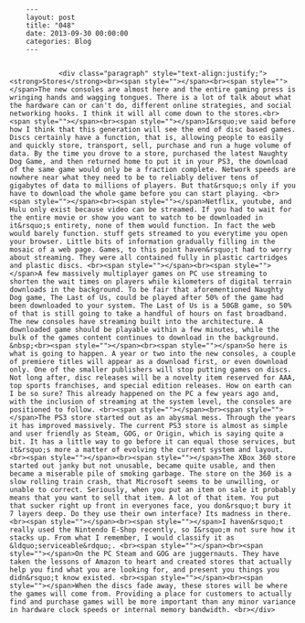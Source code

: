 
        ---
        layout: post
        title: "048"
        date: 2013-09-30 00:00:00 
        categories: Blog
        ---

        
				<div class="paragraph" style="text-align:justify;"><strong>Stores</strong><br><span style=""></span><br><span style=""></span>The new consoles are almost here and the entire gaming press is wringing hands and wagging tongues. There is a lot of talk about what the hardware can or can't do, different online strategies, and social networking hooks. I think it will all come down to the stores.<br><span style=""></span><br><span style=""></span>I&rsquo;ve said before how I think that this generation will see the end of disc based games. Discs certainly have a function, that is, allowing people to easily and quickly store, transport, sell, purchase and run a huge volume of data. By the time you drove to a store, purchased the latest Naughty Dog Game, and then returned home to put it in your PS3, the download of the same game would only be a fraction complete. Network speeds are nowhere near what they need to be to reliably deliver tens of gigabytes of data to millions of players. But that&rsquo;s only if you have to download the whole game before you can start playing. <br><span style=""></span><br><span style=""></span>Netflix, youtube, and Hulu only exist because video can be streamed. If you had to wait for the entire movie or show you want to watch to be downloaded in it&rsquo;s entirety, none of them would function. In fact the web would barely function. stuff gets streamed to you everytime you open your browser. Little bits of information gradually filling in the mosaic of a web page. Games, to this point haven&rsquo;t had to worry about streaming. They were all contained fully in plastic cartridges and plastic discs. <br><span style=""></span><br><span style=""></span>A few massively multiplayer games on PC use streaming to shorten the wait times on players while kilometers of digital terrain downloads in the background. To be fair that aforementioned Naughty Dog game, The Last of Us, could be played after 50% of the game had been downloaded to your system. The Last of Us is a 50GB game, so 50% of that is still going to take a handful of hours on fast broadband. The new consoles have streaming built into the architecture. A downloaded game should be playable within a few minutes, while the bulk of the games content continues to download in the background. &nbsp;<br><span style=""></span><br><span style=""></span>So here is what is going to happen. A year or two into the new consoles, a couple of premiere titles will appear as a download first, or even download only. One of the smaller publishers will stop putting games on discs. Not long after, disc releases will be a novelty item reserved for AAA, top sports franchises, and special edition releases. How on earth can I be so sure? This already happened on the PC a few years ago and, with the inclusion of streaming at the system level, the consoles are positioned to follow. <br><span style=""></span><br><span style=""></span>The PS3 store started out as an abysmal mess. Through the years it has improved massively. The current PS3 store is almost as simple and user friendly as Steam, GOG, or Origin, which is saying quite a bit. It has a little way to go before it can equal those services, but it&rsquo;s more a matter of evolving the current system and layout. <br><span style=""></span><br><span style=""></span>The XBox 360 store started out janky but not unusable, became quite usable, and then became a miserable pile of smoking garbage. The store on the 360 is a slow rolling train crash, that Microsoft seems to be unwilling, or unable to correct. Seriously, when you put an item on sale it probably means that you want to sell that item. A lot of that item. You put that sucker right up front in everyones face, you don&rsquo;t bury it 7 layers deep. Do they use their own interface? Its madness in there. <br><span style=""></span><br><span style=""></span>I haven&rsquo;t really used the Nintendo E-Shop recently, so I&rsquo;m not sure how it stacks up. From what I remember, I would classify it as &ldquo;serviceable&rdquo;. <br><span style=""></span><br><span style=""></span>On the PC Steam and GOG are juggernauts. They have taken the lessons of Amazon to heart and created stores that actually help you find what you are looking for, and present you things you didn&rsquo;t know existed. <br><span style=""></span><br><span style=""></span>When the discs fade away, these stores will be where the games will come from. Providing a place for customers to actually find and purchase games will be more important than any minor variance in hardware clock speeds or internal memory bandwidth. <br></div>

		
        
